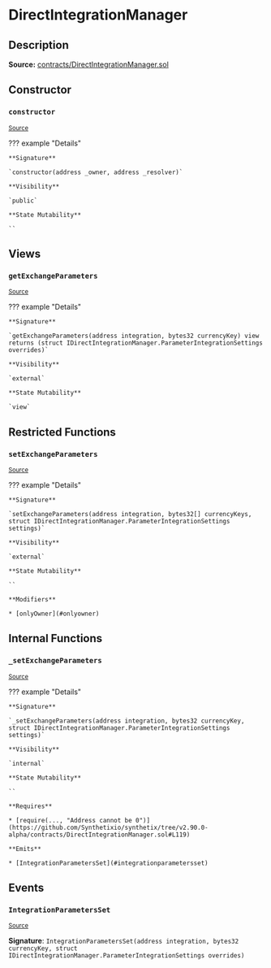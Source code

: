 # DirectIntegrationManager

## Description

**Source:** [contracts/DirectIntegrationManager.sol](https://github.com/Synthetixio/synthetix/tree/v2.90.0-alpha/contracts/DirectIntegrationManager.sol)

## Constructor

### `constructor`

<sub>[Source](https://github.com/Synthetixio/synthetix/tree/v2.90.0-alpha/contracts/DirectIntegrationManager.sol#L34)</sub>

??? example "Details"

    **Signature**

    `constructor(address _owner, address _resolver)`

    **Visibility**

    `public`

    **State Mutability**

    ``

## Views

### `getExchangeParameters`

<sub>[Source](https://github.com/Synthetixio/synthetix/tree/v2.90.0-alpha/contracts/DirectIntegrationManager.sol#L44)</sub>

??? example "Details"

    **Signature**

    `getExchangeParameters(address integration, bytes32 currencyKey) view returns (struct IDirectIntegrationManager.ParameterIntegrationSettings overrides)`

    **Visibility**

    `external`

    **State Mutability**

    `view`

## Restricted Functions

### `setExchangeParameters`

<sub>[Source](https://github.com/Synthetixio/synthetix/tree/v2.90.0-alpha/contracts/DirectIntegrationManager.sol#L102)</sub>

??? example "Details"

    **Signature**

    `setExchangeParameters(address integration, bytes32[] currencyKeys, struct IDirectIntegrationManager.ParameterIntegrationSettings settings)`

    **Visibility**

    `external`

    **State Mutability**

    ``

    **Modifiers**

    * [onlyOwner](#onlyowner)

## Internal Functions

### `_setExchangeParameters`

<sub>[Source](https://github.com/Synthetixio/synthetix/tree/v2.90.0-alpha/contracts/DirectIntegrationManager.sol#L114)</sub>

??? example "Details"

    **Signature**

    `_setExchangeParameters(address integration, bytes32 currencyKey, struct IDirectIntegrationManager.ParameterIntegrationSettings settings)`

    **Visibility**

    `internal`

    **State Mutability**

    ``

    **Requires**

    * [require(..., "Address cannot be 0")](https://github.com/Synthetixio/synthetix/tree/v2.90.0-alpha/contracts/DirectIntegrationManager.sol#L119)

    **Emits**

    * [IntegrationParametersSet](#integrationparametersset)

## Events

### `IntegrationParametersSet`

<sub>[Source](https://github.com/Synthetixio/synthetix/tree/v2.90.0-alpha/contracts/DirectIntegrationManager.sol#L127)</sub>

**Signature**: `IntegrationParametersSet(address integration, bytes32 currencyKey, struct IDirectIntegrationManager.ParameterIntegrationSettings overrides)`
